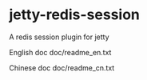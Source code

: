 # jetty-redis-session

A redis session plugin for jetty


English doc doc/readme_en.txt

Chinese doc doc/readme_cn.txt





